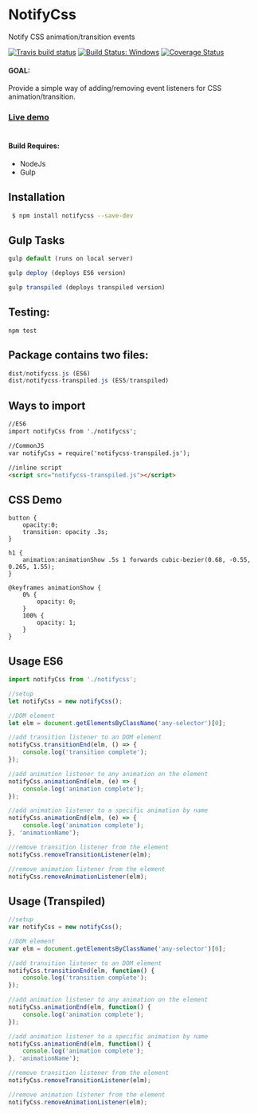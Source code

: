 # NotifyCss

Notify CSS animation/transition events

[![Travis build status](https://travis-ci.org/iondrimba/notifycss.svg?branch=master)](https://travis-ci.org/iondrimba/notifycss) [![Build Status: Windows](https://ci.appveyor.com/api/projects/status/32r7s2skrgm9ubva/branch/master?svg=true)](https://ci.appveyor.com/project/iondrimba/notifycss/branch/master) [![Coverage Status](https://coveralls.io/repos/github/iondrimba/notifycss/badge.svg?branch=master)](https://coveralls.io/github/iondrimba/notifycss?branch=master)

#### GOAL:
Provide a simple way of adding/removing event listeners for CSS animation/transition.
### [Live demo]
#

#### Build Requires:

* NodeJs
* Gulp

## Installation

```sh
 $ npm install notifycss --save-dev
```

## Gulp Tasks
```js
gulp default (runs on local server)

gulp deploy (deploys ES6 version)

gulp transpiled (deploys transpiled version)
```

## Testing:
```
npm test
```

## Package contains two files:
```js
dist/notifycss.js (ES6)
dist/notifycss-transpiled.js (ES5/transpiled)
```

## Ways to import

```html
//ES6
import notifyCss from './notifycss';

//CommonJS
var notifyCss = require('notifycss-transpiled.js');

//inline script
<script src="notifycss-transpiled.js"></script>
```

## CSS Demo
```
button {
	opacity:0;
	transition: opacity .3s;
}

h1 {
	animation:animationShow .5s 1 forwards cubic-bezier(0.68, -0.55, 0.265, 1.55);
}

@keyframes animationShow {
	0% {
	    opacity: 0;
	}
	100% {
	    opacity: 1;
	}
}

```

## Usage ES6
```js
import notifyCss from './notifycss';

//setup
let notifyCss = new notifyCss();

//DOM element
let elm = document.getElementsByClassName('any-selector')[0];

//add transition listener to an DOM element
notifyCss.transitionEnd(elm, () => {
	console.log('transition complete');
});

//add animation listener to any animation on the element
notifyCss.animationEnd(elm, (e) => {
    console.log('animation complete');
});

//add animation listener to a specific animation by name
notifyCss.animationEnd(elm, (e) => {
    console.log('animation complete');
}, 'animationName');

//remove transition listener from the element
notifyCss.removeTransitionListener(elm);

//remove animation listener from the element
notifyCss.removeAnimationListener(elm);

```

## Usage (Transpiled)
```js 
//setup
var notifyCss = new notifyCss();

//DOM element
var elm = document.getElementsByClassName('any-selector')[0];

//add transition listener to an DOM element
notifyCss.transitionEnd(elm, function() {
	console.log('transition complete');
});

//add animation listener to any animation on the element
notifyCss.animationEnd(elm, function() {
    console.log('animation complete');
});

//add animation listener to a specific animation by name
notifyCss.animationEnd(elm, function() {
    console.log('animation complete');
}, 'animationName');

//remove transition listener from the element
notifyCss.removeTransitionListener(elm);

//remove animation listener from the element
notifyCss.removeAnimationListener(elm);

```


[Live demo]:<http://iondrimba.github.io/notifycss/>
